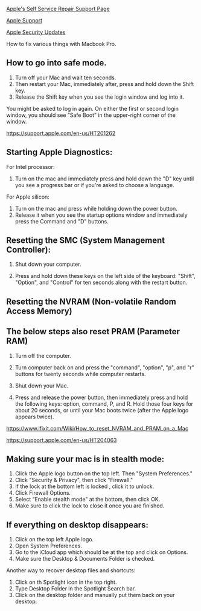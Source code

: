 [Apple's Self Service Repair Support Page](https://support.apple.com/self-service-repair)

[Apple Support](https://support.apple.com)

[Apple Security Updates](https://support.apple.com/en-us/HT201222)


How to fix various things with Macbook Pro.

## How to go into safe mode.

1. Turn off your Mac and wait ten seconds.
2. Then restart your Mac, immediately after, press and hold down the Shift key.
3. Release the Shift key when you see the login window and log into it. 

You might be asked to log in again. On either the first or second login window, you should see ”Safe Boot” in the upper-right corner of the window.

https://support.apple.com/en-us/HT201262

## Starting Apple Diagnostics:

For Intel processor:

1. Turn on the mac and immediately press and hold down the "D" key until you see a progress bar or if you're asked to choose a language.

For Apple silicon:

1. Turn on the mac and press while holding down the power button. 
2. Release it when you see the startup options window and immediately press the Command and "D" buttons.


## Resetting the SMC (System Management Controller):

1. Shut down your computer.

2. Press and hold down these keys on the left side of the keyboard: "Shift", "Option", and "Control" for ten seconds along with the restart button. 


## Resetting the NVRAM (Non-volatile Random Access Memory)
## The below steps also reset PRAM (Parameter RAM)

1. Turn off the computer.
2. Turn computer back on and press the "command", "option", "p", and "r" buttons for twenty seconds while computer restarts.

1. Shut down your Mac.

2. Press and release the power button, then immediately press and hold the following keys: option, command, P, and R.
Hold those four keys for about 20 seconds, or until your Mac boots twice (after the Apple logo appears twice).

https://www.ifixit.com/Wiki/How_to_reset_NVRAM_and_PRAM_on_a_Mac

https://support.apple.com/en-us/HT204063

## Making sure your mac is in stealth mode:

1. Click the Apple logo button on the top left. Then "System Preferences." 
2. Click "Security & Privacy", then click "Firewall."
3. If the lock at the bottom left is locked , click it to unlock.
4. Click Firewall Options.
5. Select “Enable stealth mode" at the bottom, then click OK.
6. Make sure to click the lock to close it once you are finished.

## If everything on desktop disappears:

1. Click on the top left Apple logo.
2. Open System Preferences.
3. Go to the iCloud app which should be at the top and click on Options.
4. Make sure the Desktop & Documents Folder is checked.

Another way to recover desktop files and shortcuts:

1. Click on th Spotlight icon in the top right.
2. Type Desktop Folder in the Spotlight Search bar.
3. Click on the desktop folder and manually put them back on your desktop.
